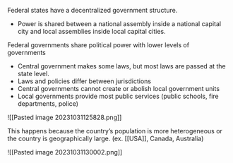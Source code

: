 Federal states have a decentralized government structure.
- Power is shared between a national assembly inside a national capital city and local assemblies inside local capital cities.

Federal governments share political power with lower levels of governments 
- Central government makes some laws, but most laws are passed at the state level. 
- Laws and policies differ between jurisdictions
- Central governments cannot create or abolish local government units
- Local governments provide most public services (public schools, fire departments, police)

![[Pasted image 20231031125828.png]]


This happens because the country’s population is more heterogeneous or the country is geographically large. (ex. [[USA]], Canada, Australia)

![[Pasted image 20231031130002.png]]